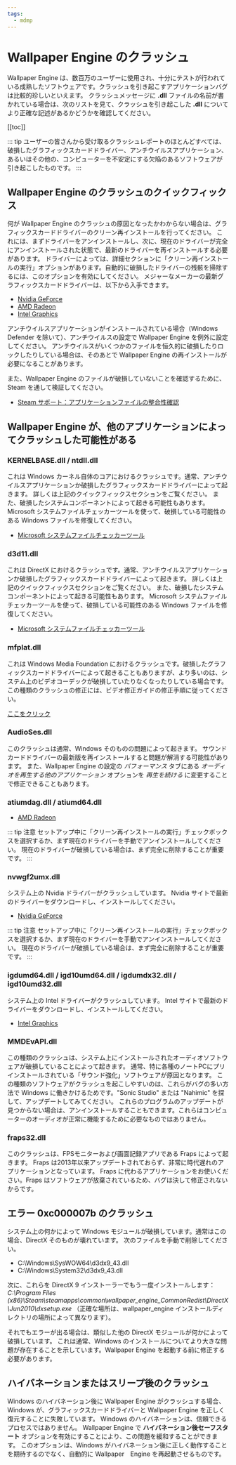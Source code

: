 ```yaml
---
tags:
  - mdmp
---
```


# Wallpaper Engine のクラッシュ

Wallpaper Engine は、数百万のユーザーに使用され、十分にテストが行われている成熟したソフトウェアです。クラッシュを引き起こすアプリケーションバグは比較的珍しいといえます。 クラッシュメッセージに **.dll** ファイルの名前が書かれている場合は、次のリストを見て、クラッシュを引き起こした **.dll** についてより正確な記述があるかどうかを確認してください。

[[toc]]

::: tip ユーザーの皆さんから受け取るクラッシュレポートのほとんどすべては、破損したグラフィックスカードドライバー、アンチウイルスアプリケーション、あるいはその他の、コンピューターを不安定にする欠陥のあるソフトウェアが引き起こしたものです。 :::

## Wallpaper Engine のクラッシュのクイックフィックス

何が Wallpaper Engine のクラッシュの原因となったかわからない場合は、グラフィックスカードドライバーのクリーン再インストールを行ってください。 これには、まずドライバーをアンインストールし、次に、現在のドライバーが完全にアンインストールされた状態で、最新のドライバーを再インストールする必要があります。 ドライバーによっては、詳細セクションに「クリーン再インストールの実行」オプションがあります。自動的に破損したドライバーの残骸を掃除するには、このオプションを有効にしてください。 メジャーなメーカーの最新グラフィックスカードドライバーは、以下から入手できます。

* [Nvidia GeForce](https://www.nvidia.com/Download/index.aspx)
* [AMD Radeon](https://www.amd.com/support)
* [Intel Graphics](https://downloadcenter.intel.com/product/80939/Graphics-Drivers)

アンチウイルスアプリケーションがインストールされている場合（Windows Defender を除いて）、アンチウイルスの設定で Wallpaper Engine を例外に設定してください。 アンチウイルスがいくつかのファイルを恒久的に破損したりロックしたりしている場合は、そのあとで Wallpaper Engine の再インストールが必要になることがあります。

また、Wallpaper Engine のファイルが破損していないことを確認するために、Steam を通して検証してください。

* [Steam サポート：アプリケーションファイルの整合性確認](https://support.steampowered.com/kb_article.php?ref=2037-QEUH-3335)

## Wallpaper Engine が、他のアプリケーションによってクラッシュした可能性がある

### KERNELBASE.dll / ntdll.dll

これは Windows カーネル自体のコアにおけるクラッシュです。通常、アンチウイルスアプリケーションか破損したグラフィックスカードドライバーによって起きます。 詳しくは上記のクイックフィックスセクションをご覧ください。 また、破損したシステムコンポーネントによって起きる可能性もあります。 Microsoft システムファイルチェッカーツールを使って、破損している可能性のある Windows ファイルを修復してください。

* [Microsoft システムファイルチェッカーツール](https://support.microsoft.com/en-us/help/929833/use-the-system-file-checker-tool-to-repair-missing-or-corrupted-system)

### d3d11.dll

これは DirectX におけるクラッシュです。通常、アンチウイルスアプリケーションか破損したグラフィックスカードドライバーによって起きます。 詳しくは上記のクイックフィックスセクションをご覧ください。 また、破損したシステムコンポーネントによって起きる可能性もあります。 Microsoft システムファイルチェッカーツールを使って、破損している可能性のある Windows ファイルを修復してください。

* [Microsoft システムファイルチェッカーツール](https://support.microsoft.com/en-us/help/929833/use-the-system-file-checker-tool-to-repair-missing-or-corrupted-system)

### mfplat.dll

これは Windows Media Foundation におけるクラッシュです。破損したグラフィックスカードドライバーによって起きることもありますが、より多いのは、システム上のビデオコーデックが破損していたりなくなったりしている場合です。 この種類のクラッシュの修正には、ビデオ修正ガイドの修正手順に従ってください。

[ここをクリック](/noshow/notplaying.html)

### AudioSes.dll

このクラッシュは通常、Windows そのものの問題によって起きます。 サウンドカードドライバーの最新版を再インストールすると問題が解消する可能性があります。 また、Wallpaper Engine の設定の *パフォーマンス* タブにある *オーディオを再生する他のアプリケーション* オプションを *再生を続ける* に変更することで修正できることもあります。

### atiumdag.dll / atiumd64.dll

* [AMD Radeon](https://www.amd.com/support)

::: tip 注意 セットアップ中に「クリーン再インストールの実行」チェックボックスを選択するか、まず現在のドライバーを手動でアンインストールしてください。 現在のドライバーが破損している場合は、まず完全に削除することが重要です。 :::

### nvwgf2umx.dll

システム上の Nvidia ドライバーがクラッシュしています。 Nvidia サイトで最新のドライバーをダウンロードし、インストールしてください。

* [Nvidia GeForce](https://www.nvidia.com/Download/index.aspx)

::: tip 注意 セットアップ中に「クリーン再インストールの実行」チェックボックスを選択するか、まず現在のドライバーを手動でアンインストールしてください。 現在のドライバーが破損している場合は、まず完全に削除することが重要です。 :::

### igdumd64.dll / igd10umd64.dll / igdumdx32.dll / igd10umd32.dll

システム上の Intel ドライバーがクラッシュしています。 Intel サイトで最新のドライバーをダウンロードし、インストールしてください。

* [Intel Graphics](https://downloadcenter.intel.com/product/80939/Graphics-Drivers)


### MMDEvAPI.dll

この種類のクラッシュは、システム上にインストールされたオーディオソフトウェアが破損していることによって起きます。 通常、特に各種のノートPCにプリインストールされている「サウンド強化」ソフトウェアが原因となります。 この種類のソフトウェアがクラッシュを起こしやすいのは、これらがバグの多い方法で Windows に働きかけるためです。"Sonic Studio" または "Nahimic" を探して、アップデートしてみてください。 これらのプログラムのアップデートが見つからない場合は、アンインストールすることもできます。これらはコンピューターのオーディオが正常に機能するために必要なものではありません。

### fraps32.dll

このクラッシュは、FPSモニターおよび画面記録アプリである Fraps によって起きます。 Fraps は2013年以来アップデートされておらず、非常に時代遅れのアプリケーションとなっています。 Fraps に代わるアプリケーションをお使いください。Fraps はソフトウェアが放棄されているため、バグは決して修正されないからです。

## エラー 0xc000007b のクラッシュ

システム上の何かによって Windows モジュールが破損しています。通常はこの場合、DirectX そのものが壊れています。 次のファイルを手動で削除してください。

* C:\Windows\SysWOW64\d3dx9_43.dll
* C:\Windows\System32\d3dx9_43.dll

次に、これらを DirectX 9 インストーラーでもう一度インストールします： *C:\Program Files (x86)\Steam\steamapps\common\wallpaper_engine\_CommonRedist\DirectX\Jun2010\dxsetup.exe* （正確な場所は、wallpaper_engine インストールディレクトリの場所によって異なります）。

それでもエラーが出る場合は、類似した他の DirectX モジュールが何かによって破損しています。 これは通常、Windows のインストールについてより大きな問題が存在することを示しています。Wallpaper Engine を起動する前に修正する必要があります。

## ハイバネーションまたはスリープ後のクラッシュ

Windows のハイバネーション後に Wallpaper Engine がクラッシュする場合、 Windows が、グラフィックスカードドライバーと Wallpaper Engine を正しく復元することに失敗しています。 Windows のハイバネーションは、信頼できるプロセスではありません。 Wallpaper Engine で **ハイバネーション後セーフスタート** オプションを有効にすることにより、この問題を緩和することができます。 このオプションは、Windows がハイバネーション後に正しく動作することを期待するのでなく、自動的に Wallpaper　Engine を再起動させるものです。